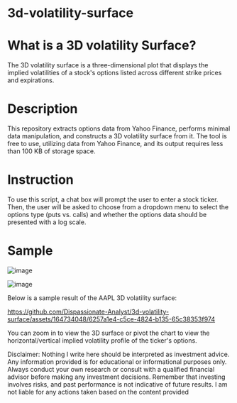 # 3d-volatility-surface  

# What is a 3D volatility Surface?
The 3D volatility surface is a three-dimensional plot that displays the implied volatilities of a stock's options listed across different strike prices and expirations.

# Description
This repository extracts options data from Yahoo Finance, performs minimal data manipulation, and constructs a 3D volatility surface from it. The tool is free to use, utilizing data from Yahoo Finance, and its output requires less than 100 KB of storage space.

# Instruction
To use this script, a chat box will prompt the user to enter a stock ticker. Then, the user will be asked to choose from a dropdown menu to select the options type (puts vs. calls) and whether the options data should be presented with a log scale.

# Sample 

![image](https://github.com/Dispassionate-Analyst/3d-volatility-surface/assets/164734048/a3af8dd7-fb7d-47b2-b565-9e679a3d5048)

![image](https://github.com/Dispassionate-Analyst/3d-volatility-surface/assets/164734048/b0064e85-137a-484a-8ba7-b008fcab71a0)

Below is a sample result of the AAPL 3D volatility surface:

https://github.com/Dispassionate-Analyst/3d-volatility-surface/assets/164734048/6257a1e4-c5ce-4824-b135-65c38353f974


You can zoom in to view the 3D surface or pivot the chart to view the horizontal/vertical implied volatility profile of the ticker's options.

Disclaimer: Nothing I write here should be interpreted as investment advice. Any information provided is for educational or informational purposes only. Always conduct your own research or consult with a qualified financial advisor before making any investment decisions. Remember that investing involves risks, and past performance is not indicative of future results. I am not liable for any actions taken based on the content provided

